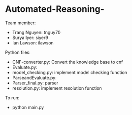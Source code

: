 # Automated-Reasoning-

Team member:

- Trang Nguyen: tnguy70
- Surya Iyer: siyer9
- Ian Lawson: ilawson

Python files:
- CNF-converter.py: Convert the knowledge base to cnf
- Evaluate.py:
- model_checking.py: implement model checking function
- ParseandEvaluate.py: 
- Parser_final.py: parser 
- resolution.py: implement resolution function

To run:
- python main.py
